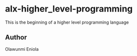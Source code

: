 # alx-higher_level-programming
This is the beginning of a higher level programming language

## Author
Olawunmi Eniola

